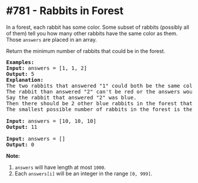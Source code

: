 # \#781 - Rabbits in Forest
<p>In a forest, each rabbit has some color. Some subset of rabbits (possibly all of them) tell you how many other rabbits have the same color as them. Those <code>answers</code> are placed in an array.</p>

<p>Return the minimum number of rabbits that could be in the forest.</p>

<pre>
<strong>Examples:</strong>
<strong>Input:</strong> answers = [1, 1, 2]
<strong>Output:</strong> 5
<strong>Explanation:</strong>
The two rabbits that answered &quot;1&quot; could both be the same color, say red.
The rabbit than answered &quot;2&quot; can&#39;t be red or the answers would be inconsistent.
Say the rabbit that answered &quot;2&quot; was blue.
Then there should be 2 other blue rabbits in the forest that didn&#39;t answer into the array.
The smallest possible number of rabbits in the forest is therefore 5: 3 that answered plus 2 that didn&#39;t.

<strong>Input:</strong> answers = [10, 10, 10]
<strong>Output:</strong> 11

<strong>Input:</strong> answers = []
<strong>Output:</strong> 0
</pre>

<p><strong>Note:</strong></p>

<ol>
	<li><code>answers</code> will have length at most <code>1000</code>.</li>
	<li>Each <code>answers[i]</code> will be an integer in the range <code>[0, 999]</code>.</li>
</ol>
